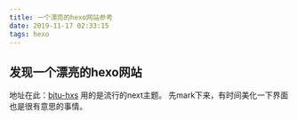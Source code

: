 ```yaml
---
title: 一个漂亮的hexo网站参考
date: 2019-11-17 02:33:15
tags: hexo
---
```

## 发现一个漂亮的hexo网站
地址在此：[bjtu-hxs](https://bjtu-hxs.github.io/) 用的是流行的next主题。
先mark下来，有时间美化一下界面也是很有意思的事情。
